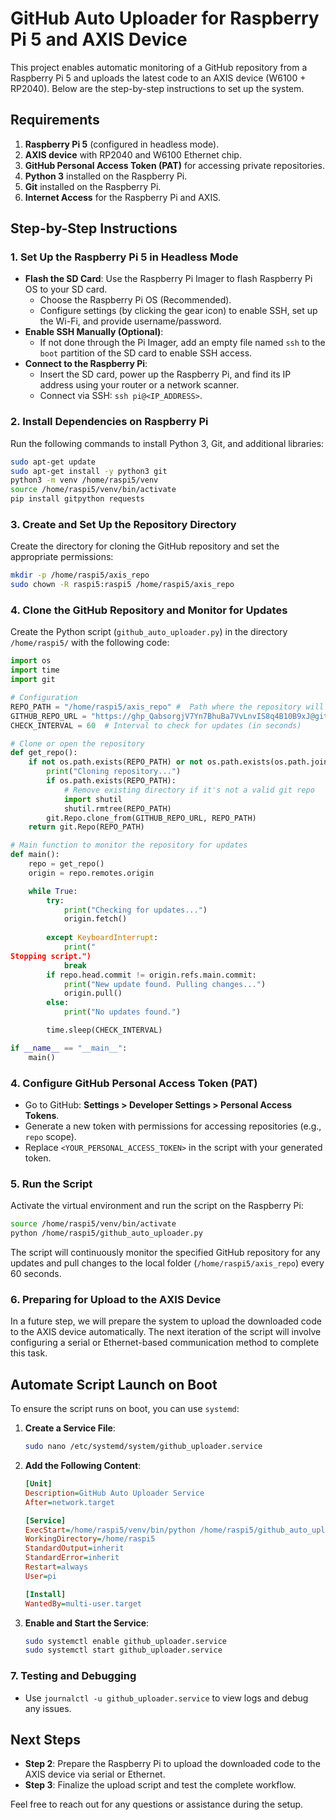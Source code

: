 # GitHub Auto Uploader for Raspberry Pi 5 and AXIS Device

This project enables automatic monitoring of a GitHub repository from a Raspberry Pi 5 and uploads the latest code to an AXIS device (W6100 + RP2040). Below are the step-by-step instructions to set up the system.

## Requirements

1. **Raspberry Pi 5** (configured in headless mode).
2. **AXIS device** with RP2040 and W6100 Ethernet chip.
3. **GitHub Personal Access Token (PAT)** for accessing private repositories.
4. **Python 3** installed on the Raspberry Pi.
5. **Git** installed on the Raspberry Pi.
6. **Internet Access** for the Raspberry Pi and AXIS.

## Step-by-Step Instructions

### 1. Set Up the Raspberry Pi 5 in Headless Mode

- **Flash the SD Card**: Use the Raspberry Pi Imager to flash Raspberry Pi OS to your SD card.
  - Choose the Raspberry Pi OS (Recommended).
  - Configure settings (by clicking the gear icon) to enable SSH, set up the Wi-Fi, and provide username/password.
- **Enable SSH Manually (Optional)**:
  - If not done through the Pi Imager, add an empty file named `ssh` to the `boot` partition of the SD card to enable SSH access.
- **Connect to the Raspberry Pi**:
  - Insert the SD card, power up the Raspberry Pi, and find its IP address using your router or a network scanner.
  - Connect via SSH: `ssh pi@<IP_ADDRESS>`.

### 2. Install Dependencies on Raspberry Pi

Run the following commands to install Python 3, Git, and additional libraries:

```sh
sudo apt-get update
sudo apt-get install -y python3 git
python3 -m venv /home/raspi5/venv
source /home/raspi5/venv/bin/activate
pip install gitpython requests
```

### 3. Create and Set Up the Repository Directory

Create the directory for cloning the GitHub repository and set the appropriate permissions:

```sh
mkdir -p /home/raspi5/axis_repo
sudo chown -R raspi5:raspi5 /home/raspi5/axis_repo
```

### 4. Clone the GitHub Repository and Monitor for Updates

Create the Python script (`github_auto_uploader.py`) in the directory `/home/raspi5/` with the following code:

```python
import os
import time
import git

# Configuration
REPO_PATH = "/home/raspi5/axis_repo" #  Path where the repository will be cloned
GITHUB_REPO_URL = "https://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@github.com/nowlabstudio/cgpt_update.git"  # GitHub repository URL with Personal Access Token
CHECK_INTERVAL = 60  # Interval to check for updates (in seconds)

# Clone or open the repository
def get_repo():
    if not os.path.exists(REPO_PATH) or not os.path.exists(os.path.join(REPO_PATH, ".git")):
        print("Cloning repository...")
        if os.path.exists(REPO_PATH):
            # Remove existing directory if it's not a valid git repo
            import shutil
            shutil.rmtree(REPO_PATH)
        git.Repo.clone_from(GITHUB_REPO_URL, REPO_PATH)
    return git.Repo(REPO_PATH)

# Main function to monitor the repository for updates
def main():
    repo = get_repo()
    origin = repo.remotes.origin

    while True:
        try:
            print("Checking for updates...")
            origin.fetch()
            
        except KeyboardInterrupt:
            print("
Stopping script.")
            break
        if repo.head.commit != origin.refs.main.commit:
            print("New update found. Pulling changes...")
            origin.pull()
        else:
            print("No updates found.")

        time.sleep(CHECK_INTERVAL)

if __name__ == "__main__":
    main()
```

### 4. Configure GitHub Personal Access Token (PAT)

- Go to GitHub: **Settings > Developer Settings > Personal Access Tokens**.
- Generate a new token with permissions for accessing repositories (e.g., `repo` scope).
- Replace `<YOUR_PERSONAL_ACCESS_TOKEN>` in the script with your generated token.

### 5. Run the Script

Activate the virtual environment and run the script on the Raspberry Pi:

```sh
source /home/raspi5/venv/bin/activate
python /home/raspi5/github_auto_uploader.py
```

The script will continuously monitor the specified GitHub repository for any updates and pull changes to the local folder (`/home/raspi5/axis_repo`) every 60 seconds.

### 6. Preparing for Upload to the AXIS Device

In a future step, we will prepare the system to upload the downloaded code to the AXIS device automatically. The next iteration of the script will involve configuring a serial or Ethernet-based communication method to complete this task.

## Automate Script Launch on Boot

To ensure the script runs on boot, you can use `systemd`:

1. **Create a Service File**:

   ```sh
   sudo nano /etc/systemd/system/github_uploader.service
   ```

2. **Add the Following Content**:

   ```ini
   [Unit]
   Description=GitHub Auto Uploader Service
   After=network.target

   [Service]
   ExecStart=/home/raspi5/venv/bin/python /home/raspi5/github_auto_uploader.py
   WorkingDirectory=/home/raspi5
   StandardOutput=inherit
   StandardError=inherit
   Restart=always
   User=pi

   [Install]
   WantedBy=multi-user.target
   ```

3. **Enable and Start the Service**:

   ```sh
   sudo systemctl enable github_uploader.service
   sudo systemctl start github_uploader.service
   ```

### 7. Testing and Debugging

- Use `journalctl -u github_uploader.service` to view logs and debug any issues.

## Next Steps

- **Step 2**: Prepare the Raspberry Pi to upload the downloaded code to the AXIS device via serial or Ethernet.
- **Step 3**: Finalize the upload script and test the complete workflow.

Feel free to reach out for any questions or assistance during the setup.

